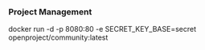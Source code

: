 
### Project Management
docker run -d -p 8080:80 -e SECRET_KEY_BASE=secret openproject/community:latest
